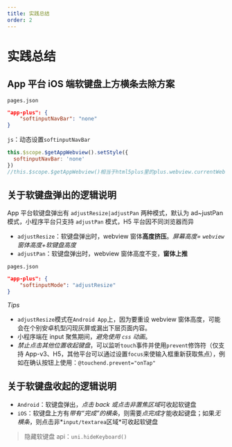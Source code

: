 ```yaml
---
title: 实践总结
order: 2
---
```


# 实践总结

## App 平台 iOS 端软键盘上方横条去除方案

`pages.json`

```json
"app-plus": {
    "softinputNavBar": "none"
}
```

`js`：动态设置`softinputNavBar`

```javascript
this.$scope.$getAppWebview().setStyle({
  softinputNavBar: 'none'
})
//this.$scope.$getAppWebview()相当于html5plus里的plus.webview.currentWebview()。在uni-app里vue页面直接使用plus.webview.currentWebview()无效，非v3编译模式使用this.$mp.page.$getAppWebview()
```

## 关于软键盘弹出的逻辑说明

App 平台软键盘弹出有 `adjustResize|adjustPan` 两种模式，默认为 ad~justPan 模式，小程序平台只支持 `adjustPan` 模式，H5 平台因不同浏览器而异

- `adjustResize`：软键盘弹出时，webview 窗体**高度挤压**。_屏幕高度= `webview`窗体高度+软键盘高度_
- `adjustPan`：软键盘弹出时，webview 窗体高度不变，**窗体上推**

`pages.json`

```json
"app-plus": {
    "softinputMode": "adjustResize"
}
```

_Tips_

- `adjustResize`模式在`Android App`上，因为要重设 webview 窗体高度，可能会在个别安卓机型闪现灰屏或漏出下层页面内容。
- 小程序端在 input 聚焦期间，_避免使用 `css` 动画_。
- _禁止点击其他位置收起键盘_，可以监听`touch`事件并使用`prevent`修饰符（仅支持 App-v3、H5，其他平台可以通过设置`focus`来使输入框重新获取焦点），例如在确认按钮上使用：`@touchend.prevent="onTap"`

## 关于软键盘收起的逻辑说明

- `Android`：软键盘弹出，*点击 back 或点击非置焦区域*可收起软键盘
- `iOS`：软键盘上方有*带有“完成”的横条*，则需要*点完成*才能收起键盘；如果*无横条*，则点击非*`input/textarea`区域*可收起软键盘

> 隐藏软键盘 api：`uni.hideKeyboard()`
